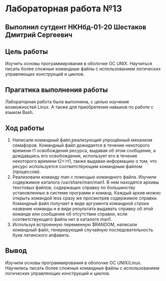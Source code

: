 # Лабораторная работа №13
## Выполнил сутдент НКНбд-01-20 Шестаков Дмитрий Сергеевич

## Цель работы
  Изучить основы программирования в оболочке ОС UNIX. Научиться писать более сложные командные файлы с использованием логических управляющих конструкций и циклов.

## Прагатика выполнения работы
  Лабораторная работа была выполнена, с целью изучения возможностей Linux. А также для приобретения навыков по работе c языком Bash.
  
## Ход работы
1. Написали командный файл,реализующий упрощённый механизм семафоров.
Командный файл дожидается в течение некоторого времени t1 освобождения ресурса, выдавая об этом сообщение, а дождавшись его освобождения, использует его в течение некоторого времени t2<>t1, также выдавая информацию о том, что ресурс используется соответствующим командным файлом (процессом).
2. Реализовали команду man с помощью командного файла.
Изучили содержимое каталога /usr/share/man/man1.
В нем находятся архивы текстовых файлов, содержащих справку по большинству установленных в системе программ и команд.
Каждый архив можно открыть командой less сразу же просмотрев содержимое справки.
Командный файл получает в виде аргумента командной строки название команды и в виде результата выдавать справку об этой команде или сообщение об отсутствии справки, если соответствующего файла нет в каталоге man1.
3. Используя встроенную переменную $RANDOM, написали командный файл, генерирующий случайную последовательность букв латинского алфавита.
## Вывод
  Изучили основы программирования в оболочке OC UNIX/Linux. Научились писать более сложные командные файлы с использованием логических управляющих конструкций и циклов.
